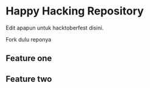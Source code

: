# Happy Hacking Repository

Edit apapun untuk hacktoberfest disini.

Fork dulu reponya

## Feature one
## Feature two